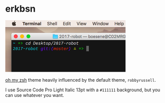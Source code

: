 # erkbsn

![Screenshot](screenshot.png)

[oh my zsh](https://github.com/robbyrussell/oh-my-zsh) theme heavily influenced by the default theme, `robbyrussell`.

I use Source Code Pro Light Italic 13pt with a `#111111` background, but you can use whatever you want.

